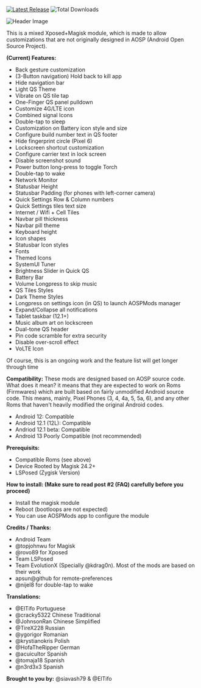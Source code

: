 [![Latest Release](https://img.shields.io/github/v/release/siavash79/aospmods?color=green&include_prereleases&label=Current&style=plastic)](https://github.com/siavash79/AOSPMods/releases/latest)
![Total Downloads](https://img.shields.io/github/downloads/siavash79/aospmods/total?color=red&label=Total%20Downloads&style=plastic)


![Header Image](https://raw.githubusercontent.com/siavash79/AOSPMods/master/.github/AOSP_Mods_Header.png)

This is a mixed Xposed+Magisk module, which is made to allow customizations that are not originally designed in AOSP (Android Open Source Project).

**(Current) Features:**
- Back gesture customization
- (3-Button navigation) Hold back to kill app
- Hide navigation bar
- Light QS Theme
- Vibrate on QS tile tap
- One-Finger QS panel pulldown
- Customize 4G/LTE icon
- Combined signal Icons
- Double-tap to sleep
- Customization on Battery icon style and size
- Configure build number text in QS footer
- Hide fingerprint circle (Pixel 6)
- Lockscreen shortcut customization
- Configure carrier text in lock screen
- Disable screenshot sound
- Power button long-press to toggle Torch
- Double-tap to wake
- Network Monitor
- Statusbar Height
- Statusbar Padding (for phones with left-corner camera)
- Quick Settings Row & Column numbers
- Quick Settings tiles text size
- Internet / Wifi + Cell Tiles
- Navbar pill thickness
- Navbar pill theme
- Keyboard height
- Icon shapes
- Statusbar Icon styles
- Fonts
- Themed Icons
- SystemUI Tuner
- Brightness Slider in Quick QS
- Battery Bar
- Volume Longpress to skip music
- QS Tiles Styles
- Dark Theme Styles
- Longpress on settings icon (in QS) to launch AOSPMods manager
- Expand/Collapse all notifications
- Tablet taskbar (12.1+)
- Music album art on lockscreen
- Dual-tone QS header
- Pin code scramble for extra security
- Disable over-scroll effect
- VoLTE Icon

Of course, this is an ongoing work and the feature list will get longer through time

**Compatibility:**
These mods are designed based on AOSP source code. What does it mean? it means that they are expected to work on Roms (Firmwares) which are built based on fairly unmodified Android source code. This means, mainly, Pixel Phones (3, 4, 4a, 5, 5a, 6), and any other Roms that haven't heavily modified the original Android codes.

- Android 12: Compatible
- Android 12.1 (12L): Compatible
- Andriod 12.1 beta: Compatible
- Android 13 Poorly Compatible (not recommended)


**Prerequisits:**
- Compatible Roms (see above)
- Device Rooted by Magisk 24.2+
- LSPosed (Zygisk Version)


**How to install: (Make sure to read post #2 (FAQ) carefully before you proceed)**
- Install the magisk module
- Reboot (bootloops are not expected)
- You can use AOSPMods app to configure the module

**Credits / Thanks:**
- Android Team
- @topjohnwu for Magisk
- @rovo89 for Xposed
- Team LSPosed
- Team EvolutionX (Specially @kdrag0n). Most of the mods are based on their work
- apsun@github for remote-preferences
- @nijel8 for double-tap to wake

**Translations:**
- @ElTifo Portuguese
- @cracky5322 Chinese Traditional
- @JohnsonRan Chinese Simplified
- @TireX228 Russian
- @ygorigor Romanian
- @krystianokris Polish
- @HofaTheRipper German
- @acuicultor Spanish
- @tomaja18 Spanish
- @n3rd3x3 Spanish

**Brought to you by:**
@siavash79 & @ElTifo
